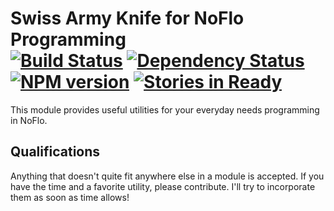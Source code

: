 # Swiss Army Knife for NoFlo Programming <br/>[![Build Status](https://secure.travis-ci.org/kenhkan/noflo-swiss.png?branch=master)](http://travis-ci.org/kenhkan/noflo-swiss) [![Dependency Status](https://gemnasium.com/kenhkan/noflo-swiss.png)](https://gemnasium.com/kenhkan/noflo-swiss) [![NPM version](https://badge.fury.io/js/noflo-swiss.png)](http://badge.fury.io/js/noflo-swiss) [![Stories in Ready](https://badge.waffle.io/kenhkan/noflo-swiss.png)](http://waffle.io/kenhkan/noflo-swiss)

This module provides useful utilities for your everyday needs
programming in NoFlo.


## Qualifications

Anything that doesn't quite fit anywhere else in a module is accepted.
If you have the time and a favorite utility, please contribute. I'll try
to incorporate them as soon as time allows!

